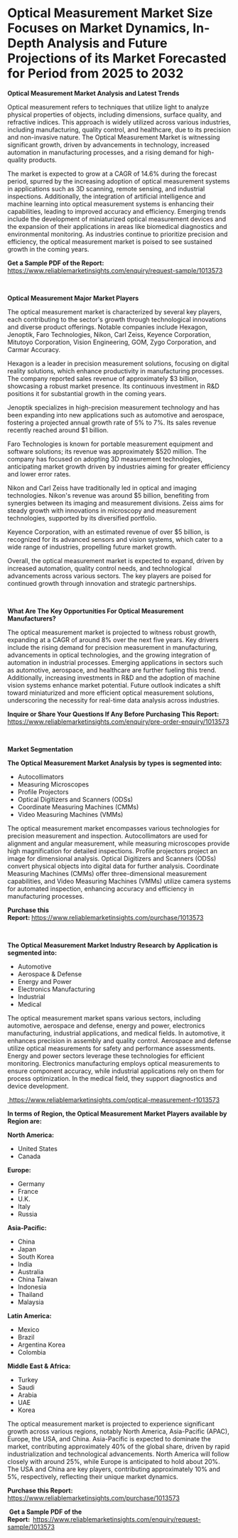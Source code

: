<p><h1>Optical Measurement Market Size Focuses on Market Dynamics, In-Depth Analysis and Future Projections of its Market Forecasted for Period from 2025 to 2032</h1></p><p><strong>Optical Measurement Market Analysis and Latest Trends</strong></p>
<p><p>Optical measurement refers to techniques that utilize light to analyze physical properties of objects, including dimensions, surface quality, and refractive indices. This approach is widely utilized across various industries, including manufacturing, quality control, and healthcare, due to its precision and non-invasive nature. The Optical Measurement Market is witnessing significant growth, driven by advancements in technology, increased automation in manufacturing processes, and a rising demand for high-quality products. </p><p>The market is expected to grow at a CAGR of 14.6% during the forecast period, spurred by the increasing adoption of optical measurement systems in applications such as 3D scanning, remote sensing, and industrial inspections. Additionally, the integration of artificial intelligence and machine learning into optical measurement systems is enhancing their capabilities, leading to improved accuracy and efficiency. Emerging trends include the development of miniaturized optical measurement devices and the expansion of their applications in areas like biomedical diagnostics and environmental monitoring. As industries continue to prioritize precision and efficiency, the optical measurement market is poised to see sustained growth in the coming years.</p></p>
<p><strong>Get a Sample PDF of the Report:&nbsp;</strong> <a href="https://www.reliablemarketinsights.com/enquiry/request-sample/1013573?utm_campaign=2197&utm_medium=2&utm_source=Github&utm_content=ia&utm_term=17042025&utm_id=optical-measurement">https://www.reliablemarketinsights.com/enquiry/request-sample/1013573</a></p>
<p>&nbsp;</p>
<p><strong>Optical Measurement Major Market Players</strong></p>
<p><p>The optical measurement market is characterized by several key players, each contributing to the sector's growth through technological innovations and diverse product offerings. Notable companies include Hexagon, Jenoptik, Faro Technologies, Nikon, Carl Zeiss, Keyence Corporation, Mitutoyo Corporation, Vision Engineering, GOM, Zygo Corporation, and Carmar Accuracy.</p><p>Hexagon is a leader in precision measurement solutions, focusing on digital reality solutions, which enhance productivity in manufacturing processes. The company reported sales revenue of approximately $3 billion, showcasing a robust market presence. Its continuous investment in R&D positions it for substantial growth in the coming years.</p><p>Jenoptik specializes in high-precision measurement technology and has been expanding into new applications such as automotive and aerospace, fostering a projected annual growth rate of 5% to 7%. Its sales revenue recently reached around $1 billion.</p><p>Faro Technologies is known for portable measurement equipment and software solutions; its revenue was approximately $520 million. The company has focused on adopting 3D measurement technologies, anticipating market growth driven by industries aiming for greater efficiency and lower error rates.</p><p>Nikon and Carl Zeiss have traditionally led in optical and imaging technologies. Nikon's revenue was around $5 billion, benefiting from synergies between its imaging and measurement divisions. Zeiss aims for steady growth with innovations in microscopy and measurement technologies, supported by its diversified portfolio.</p><p>Keyence Corporation, with an estimated revenue of over $5 billion, is recognized for its advanced sensors and vision systems, which cater to a wide range of industries, propelling future market growth.</p><p>Overall, the optical measurement market is expected to expand, driven by increased automation, quality control needs, and technological advancements across various sectors. The key players are poised for continued growth through innovation and strategic partnerships.</p></p>
<p>&nbsp;</p>
<p><strong>What Are The Key Opportunities For Optical Measurement Manufacturers?</strong></p>
<p><p>The optical measurement market is projected to witness robust growth, expanding at a CAGR of around 8% over the next five years. Key drivers include the rising demand for precision measurement in manufacturing, advancements in optical technologies, and the growing integration of automation in industrial processes. Emerging applications in sectors such as automotive, aerospace, and healthcare are further fueling this trend. Additionally, increasing investments in R&D and the adoption of machine vision systems enhance market potential. Future outlook indicates a shift toward miniaturized and more efficient optical measurement solutions, underscoring the necessity for real-time data analysis across industries.</p></p>
<p><strong>Inquire or Share Your Questions If Any Before Purchasing This Report:</strong> <a href="https://www.reliablemarketinsights.com/enquiry/pre-order-enquiry/1013573?utm_campaign=2197&utm_medium=2&utm_source=Github&utm_content=ia&utm_term=17042025&utm_id=optical-measurement">https://www.reliablemarketinsights.com/enquiry/pre-order-enquiry/1013573</a></p>
<p>&nbsp;</p>
<p><strong>Market Segmentation</strong></p>
<p><strong>The Optical Measurement Market Analysis by types is segmented into:</strong></p>
<p><ul><li>Autocollimators</li><li>Measuring Microscopes</li><li>Profile Projectors</li><li>Optical Digitizers and Scanners (ODSs)</li><li>Coordinate Measuring Machines (CMMs)</li><li>Video Measuring Machines (VMMs)</li></ul></p>
<p><p>The optical measurement market encompasses various technologies for precision measurement and inspection. Autocollimators are used for alignment and angular measurement, while measuring microscopes provide high magnification for detailed inspections. Profile projectors project an image for dimensional analysis. Optical Digitizers and Scanners (ODSs) convert physical objects into digital data for further analysis. Coordinate Measuring Machines (CMMs) offer three-dimensional measurement capabilities, and Video Measuring Machines (VMMs) utilize camera systems for automated inspection, enhancing accuracy and efficiency in manufacturing processes.</p></p>
<p><strong>Purchase this Report:&nbsp;</strong><a href="https://www.reliablemarketinsights.com/purchase/1013573?utm_campaign=2197&utm_medium=2&utm_source=Github&utm_content=ia&utm_term=17042025&utm_id=optical-measurement">https://www.reliablemarketinsights.com/purchase/1013573</a></p>
<p>&nbsp;</p>
<p><strong>The Optical Measurement Market Industry Research by Application is segmented into:</strong></p>
<p><ul><li>Automotive</li><li>Aerospace & Defense</li><li>Energy and Power</li><li>Electronics Manufacturing</li><li>Industrial</li><li>Medical</li></ul></p>
<p><p>The optical measurement market spans various sectors, including automotive, aerospace and defense, energy and power, electronics manufacturing, industrial applications, and medical fields. In automotive, it enhances precision in assembly and quality control. Aerospace and defense utilize optical measurements for safety and performance assessments. Energy and power sectors leverage these technologies for efficient monitoring. Electronics manufacturing employs optical measurements to ensure component accuracy, while industrial applications rely on them for process optimization. In the medical field, they support diagnostics and device development.</p></p>
<p><a href="https://www.reliablemarketinsights.com/optical-measurement-r1013573?utm_campaign=2197&utm_medium=2&utm_source=Github&utm_content=ia&utm_term=17042025&utm_id=optical-measurement">&nbsp;https://www.reliablemarketinsights.com/optical-measurement-r1013573</a></p>
<p><strong>In terms of Region, the Optical Measurement Market Players available by Region are:</strong></p>
<p>
    <p> <strong> North America: </strong>
        <ul>
            <li>United States</li>
            <li>Canada</li>
        </ul>
        </p> 
    <p> <strong> Europe: </strong>
        <ul>
            <li>Germany</li>
            <li>France</li>
            <li>U.K.</li>
            <li>Italy</li>
            <li>Russia</li>
        </ul>
        </p> 
    <p> <strong> Asia-Pacific: </strong>
        <ul>
            <li>China</li>
            <li>Japan</li>
            <li>South Korea</li>
            <li>India</li>
            <li>Australia</li>
            <li>China Taiwan</li>
            <li>Indonesia</li>
            <li>Thailand</li>
            <li>Malaysia</li>
        </ul>
        </p> 
    <p> <strong> Latin America: </strong>
        <ul>
            <li>Mexico</li>
            <li>Brazil</li>
            <li>Argentina Korea</li>
            <li>Colombia</li>
        </ul>
        </p> 
    <p> <strong> Middle East & Africa: </strong>
        <ul>
            <li>Turkey</li>
            <li>Saudi</li>
            <li>Arabia</li>
            <li>UAE</li>
            <li>Korea</li>
        </ul>
    </p>
    </p>
<p><p>The optical measurement market is projected to experience significant growth across various regions, notably North America, Asia-Pacific (APAC), Europe, the USA, and China. Asia-Pacific is expected to dominate the market, contributing approximately 40% of the global share, driven by rapid industrialization and technological advancements. North America will follow closely with around 25%, while Europe is anticipated to hold about 20%. The USA and China are key players, contributing approximately 10% and 5%, respectively, reflecting their unique market dynamics.</p></p>
<p><strong>Purchase this Report: </strong><a href="https://www.reliablemarketinsights.com/purchase/1013573?utm_campaign=2197&utm_medium=2&utm_source=Github&utm_content=ia&utm_term=17042025&utm_id=optical-measurement">https://www.reliablemarketinsights.com/purchase/1013573</a></p>
<p>&nbsp;<strong>Get a Sample PDF of the Report:&nbsp;&nbsp;</strong><a href="https://www.reliablemarketinsights.com/enquiry/request-sample/1013573?utm_campaign=2197&utm_medium=2&utm_source=Github&utm_content=ia&utm_term=17042025&utm_id=optical-measurement">https://www.reliablemarketinsights.com/enquiry/request-sample/1013573</a></p>
<p><strong></strong></p>
<p><p></p><p></p><p></p></p>